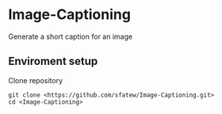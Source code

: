 # Image-Captioning

Generate a short caption for an image

## Enviroment setup
Clone repository
```
git clone <https://github.com/sfatew/Image-Captioning.git>
cd <Image-Captioning>
```
